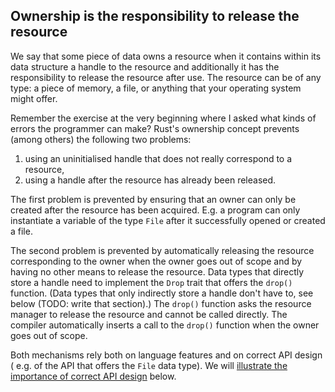 Ownership is the responsibility to release the resource
-------------------------------------------------------

We say that some piece of data owns a resource when it contains within its data
structure a handle to the resource and additionally it has the responsibility
to release the resource after use.
The resource can be of any type: a piece of memory, a file, or anything that
your operating system might offer.

Remember the exercise at the very beginning where I asked what kinds of errors
the programmer can make?
Rust's ownership concept prevents (among others) the following two problems:

1. using an uninitialised handle that does not really correspond to a resource,
2. using a handle after the resource has already been released.

The first problem is prevented by ensuring that an owner can only be created
after the resource has been acquired. E.g. a program can only instantiate a
variable of the type `File` after it successfully opened or created a file.

The second problem is prevented by automatically releasing the resource
corresponding to the owner when the owner goes out of scope and by having no
other means to release the resource.
Data types that directly store a handle need to implement the `Drop`
trait that offers the `drop()` function.
(Data types that only indirectly store a handle don't have to, see below (TODO:
write that section).)
The `drop()` function asks the resource manager to release the resource 
and cannot be called directly.
The compiler automatically inserts a call to the `drop()` function when
the owner goes out of scope.

Both mechanisms rely both on language features and on correct API design (
e.g. of the API that offers the `File` data type).
We will [illustrate the importance of correct API design](./an-example-of-providing-a-resource-in-rust.md) below.

